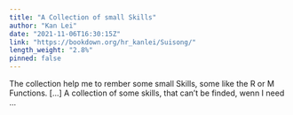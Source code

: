 ```yaml
---
title: "A Collection of small Skills"
author: "Kan Lei"
date: "2021-11-06T16:30:15Z"
link: "https://bookdown.org/hr_kanlei/Suisong/"
length_weight: "2.8%"
pinned: false
---
```


The collection help me to rember some small Skills, some like the R or M Functions. [...] A collection of some skills, that can’t be finded, wenn I need ...
